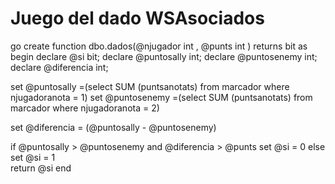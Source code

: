 # Juego del dado WSAsociados
go
create function dbo.dados(@njugador int , @punts int )
returns bit
as begin
declare @si bit;
declare @puntosally int;
declare @puntosenemy int;
declare @diferencia int;

set @puntosally =(select SUM (puntsanotats) from marcador
				  where njugadoranota = 1)
set @puntosenemy =(select SUM (puntsanotats) from marcador
				  where njugadoranota = 2)

set @diferencia = (@puntosally - @puntosenemy)

if @puntosally > @puntosenemy and @diferencia > @punts set @si = 0
else set @si = 1				
return @si 
end
